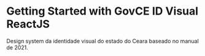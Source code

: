 # Getting Started with GovCE ID Visual ReactJS

Design system da identidade visual do estado do Ceara baseado no manual de 2021.


